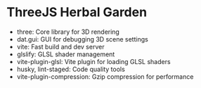# ThreeJS Herbal Garden

- three: Core library for 3D rendering
- dat.gui: GUI for debugging 3D scene settings
- vite: Fast build and dev server
- glslify: GLSL shader management
- vite-plugin-glsl: Vite plugin for loading GLSL shaders
- husky, lint-staged: Code quality tools
- vite-plugin-compression: Gzip compression for performance
